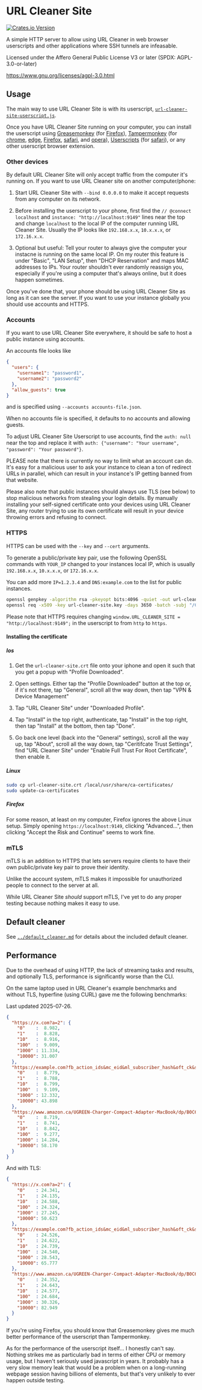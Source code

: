 # URL Cleaner Site

[![Crates.io Version](https://img.shields.io/crates/v/url-cleaner-site)](https://crates.io/crates/url-cleaner-site/)

A simple HTTP server to allow using URL Cleaner in web browser userscripts and other applications where SSH tunnels are infeasable.

Licensed under the Affero General Public License V3 or later (SPDX: AGPL-3.0-or-later)

https://www.gnu.org/licenses/agpl-3.0.html

## Usage

The main way to use URL Cleaner Site is with its userscript, [`url-cleaner-site-userscript.js`](url-cleaner-site-userscript.js).

Once you have URL Cleaner Site running on your computer, you can install the userscript using
[Greasemonkey](https://www.greasespot.net/) (for [Firefox](https://addons.mozilla.org/en-US/firefox/addon/greasemonkey/)),
[Tampermonkey](https://www.tampermonkey.net/) (for [chrome](https://chromewebstore.google.com/detail/dhdgffkkebhmkfjojejmpbldmpobfkfo), [edge](https://microsoftedge.microsoft.com/addons/detail/iikmkjmpaadaobahmlepeloendndfphd), [Firefox](https://addons.mozilla.org/en-US/firefox/addon/tampermonkey/), [safari](https://apps.apple.com/app/tampermonkey/id6738342400), and [opera](https://addons.opera.com/en/extensions/details/tampermonkey-beta/)),
[Userscripts](https://github.com/quoid/userscripts) (for [safari](https://apps.apple.com/us/app/userscripts/id1463298887)),
or any other userscript browser extension.

### Other devices

By default URL Cleaner Site will only accept traffic from the computer it's running on. If you want to use URL Cleaner site on another computer/phone:

1. Start URL Cleaner Site with `--bind 0.0.0.0` to make it accept requests from any computer on its network.

2. Before installing the userscript to your phone, first find the `// @connect localhost` and `instance: "http://localhost:9149"` lines near the top and change `localhost` to the local IP of the computer running URL Cleaner Site.
  Usually the IP looks like `192.168.x.x`, `10.x.x.x`, or `172.16.x.x`.

3. Optional but useful: Tell your router to always give the computer your instacne is running on the same local IP. On my router this feature is under "Basic", "LAN Setup", then "DHCP Reservation" and maps MAC addresses to IPs.
  Your router shouldn't ever randomly reassign you, especially if you're using a computer that's always online, but it does happen sometimes.

Once you've done that, your phone should be using URL Cleaner Site as long as it can see the server. If you want to use your instance globally you should use accounts and HTTPS.

### Accounts

If you want to use URL Cleaner Site everywhere, it should be safe to host a public instance using accounts.

An accounts file looks like

```Json
{
  "users": {
    "username1": "password1",
    "username2": "password2"
  },
  "allow_guests": true
}
```

and is specified using `--accounts accounts-file.json`.

When no accounts file is specified, it defaults to no accounts and allowing guests.

To adjust URL Cleaner Site Userscript to use accounts, find the `auth: null` near the top and replace it with `auth: {"username": "Your username", "password": "Your password"}`.

PLEASE note that there is currently no way to limit what an account can do. It's easy for a malicious user to ask your instance to clean a ton of redirect URLs in parallel, which can result in your instance's IP getting banned from that website.

Please also note that public instances should always use TLS (see below) to stop malicious networks from stealing your login details. By manually installing your self-signed certificate onto your devices using URL Cleaner Site, any router trying to use its own certificate will result in your device throwing errors and refusing to connect.

### HTTPS

HTTPS can be used with the `--key` and `--cert` arguments.

To generate a public/private key pair, use the following OpenSSL commands with `YOUR_IP` changed to your instances local IP, which is usually `192.168.x.x`, `10.x.x.x`, or `172.16.x.x`.

You can add more `IP=1.2.3.4` and `DNS:example.com` to the list for public instances.

```Bash
openssl genpkey -algorithm rsa -pkeyopt bits:4096 -quiet -out url-cleaner-site.key
openssl req -x509 -key url-cleaner-site.key -days 3650 -batch -subj "/CN=URL Cleaner Site" -addext "subjectAltName=DNS:localhost,IP:::1,IP:127.0.0.1,IP:YOUR_IP" -out url-cleaner-site.crt
```

Please note that HTTPS requires changing `window.URL_CLEANER_SITE = "http://localhost:9149";` in the userscript to from `http` to `https`.

#### Installing the certificate

##### Ios

1. Get the `url-cleaner-site.crt` file onto your iphone and open it such that you get a popup with "Profile Downloaded".

2. Open settings. Either tap the "Profile Downloaded" button at the top or, if it's not there, tap "General", scroll all thw way down, then tap "VPN & Device Management"

3. Tap "URL Cleaner Site" under "Downloaded Profile".

4. Tap "Install" in the top right, authenticate, tap "Install" in the top right, then tap "Install" at the bottom, then tap "Done".

5. Go back one level (back into the "General" settings), scroll all the way up, tap "About", scroll all the way down, tap "Ceritifcate Trust Settings", find "URL Cleaner Site" under "Enable Full Trust For Root Certificate", then enable it.

##### Linux

```Bash
sudo cp url-cleaner-site.crt /local/usr/share/ca-certificates/
sudo update-ca-certificates
```

##### Firefox

For some reason, at least on my computer, Firefox ignores the above Linux setup. Simply opening `https://localhost:9149`, clicking "Advanced...", then clicking "Accept the Risk and Continue" seems to work fine.

### mTLS

mTLS is an addition to HTTPS that lets servers require clients to have their own public/private key pair to prove their identity.

Unlike the account system, mTLS makes it impossible for unauthorized people to connect to the server at all.

While URL Cleaner Site *should* support mTLS, I've yet to do any proper testing because nothing makes it easy to use.

## Default cleaner

See [`../default_cleaner.md`](../default_cleaner.md) for details about the included default cleaner.

## Performance

Due to the overhead of using HTTP, the lack of streaming tasks and results, and optionally TLS, performance is significantly worse than the CLI.

On the same laptop used in URL Cleaner's example benchmarks and without TLS, hyperfine (using CURL) gave me the following benchmarks:

Last updated 2025-07-26.

```Json
{
  "https://x.com?a=2": {
    "0"    :  8.982,
    "1"    :  8.828,
    "10"   :  8.916,
    "100"  :  9.009,
    "1000" : 11.334,
    "10000": 31.007
  },
  "https://example.com?fb_action_ids&mc_eid&ml_subscriber_hash&oft_ck&s_cid&unicorn_click_id": {
    "0"    :  8.779,
    "1"    :  8.788,
    "10"   :  8.799,
    "100"  :  9.109,
    "1000" : 12.332,
    "10000": 43.898
  },
  "https://www.amazon.ca/UGREEN-Charger-Compact-Adapter-MacBook/dp/B0C6DX66TN/ref=sr_1_5?crid=2CNEQ7A6QR5NM&keywords=ugreen&qid=1704364659&sprefix=ugreen%2Caps%2C139&sr=8-5&ufe=app_do%3Aamzn1.fos.b06bdbbe-20fd-4ebc-88cf-fa04f1ca0da8": {
    "0"    :  8.719,
    "1"    :  8.741,
    "10"   :  8.842,
    "100"  :  9.277,
    "1000" : 14.284,
    "10000": 58.170
  }
}
```

And with TLS:

```Json
{
  "https://x.com?a=2": {
    "0"    : 24.341,
    "1"    : 24.135,
    "10"   : 24.588,
    "100"  : 24.324,
    "1000" : 27.245,
    "10000": 50.623
  },
  "https://example.com?fb_action_ids&mc_eid&ml_subscriber_hash&oft_ck&s_cid&unicorn_click_id": {
    "0"    : 24.526,
    "1"    : 24.622,
    "10"   : 24.739,
    "100"  : 24.540,
    "1000" : 28.543,
    "10000": 65.777
  },
  "https://www.amazon.ca/UGREEN-Charger-Compact-Adapter-MacBook/dp/B0C6DX66TN/ref=sr_1_5?crid=2CNEQ7A6QR5NM&keywords=ugreen&qid=1704364659&sprefix=ugreen%2Caps%2C139&sr=8-5&ufe=app_do%3Aamzn1.fos.b06bdbbe-20fd-4ebc-88cf-fa04f1ca0da8": {
    "0"    : 24.352,
    "1"    : 24.643,
    "10"   : 24.577,
    "100"  : 24.684,
    "1000" : 30.326,
    "10000": 82.949
  }
}
```

If you're using Firefox, you should know that Greasemonkey gives me much better performance of the userscript than Tampermonkey.

As for the performance of the userscript itself... I honestly can't say. Nothing strikes me as particularly bad in terms of either CPU or memory usage, but I haven't seriously used javascript in years.
It probably has a very slow memory leak that would be a problem when on a long-running webpage session having billions of elements, but that's very unlikely to ever happen outside testing.
